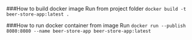 ###How to build docker image
Run from project folder `docker build -t beer-store-app:latest .`

###How to run docker container from image
Run `docker run --publish 8080:8080 --name beer-store-app beer-store-app:latest`